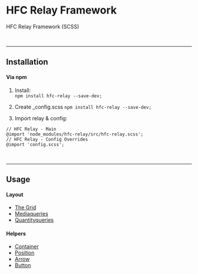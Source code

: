 # HFC Relay Framework
HFC Relay Framework (SCSS)

<br><hr>
## Installation

#### Via npm
1. Install:<br> 
```npm install hfc-relay --save-dev;```

1. Create _config.scss
```npm install hfc-relay --save-dev;```

1. Import relay & config:<br> 
```
// HFC Relay - Main
@import 'node_modules/hfc-relay/src/hfc-relay.scss';
// HFC Relay - Config Overrides
@import 'config.scss';
```


<br><hr>
## Usage

#### Layout
- [The Grid](docs/grid.md)
- [Mediaqueries](docs/mediaqueries.md)
- [Quantityqueries](docs/quantityqueries.md)

#### Helpers
- [Container](docs/container.md)
- [Position](docs/position.md)
- [Arrow](docs/arrow.md)
- [Button](docs/button.md)
